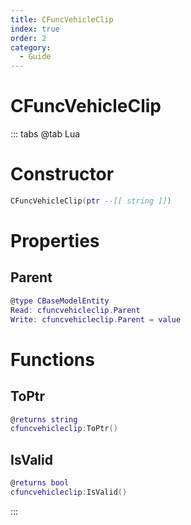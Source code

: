 ```yaml
---
title: CFuncVehicleClip
index: true
order: 2
category:
  - Guide
---
```


# CFuncVehicleClip

::: tabs
@tab Lua
# Constructor
```lua
CFuncVehicleClip(ptr --[[ string ]])
```
# Properties
## Parent 
```lua
@type CBaseModelEntity
Read: cfuncvehicleclip.Parent
Write: cfuncvehicleclip.Parent = value
```
# Functions
## ToPtr
```lua
@returns string
cfuncvehicleclip:ToPtr()
```
## IsValid
```lua
@returns bool
cfuncvehicleclip:IsValid()
```

:::
